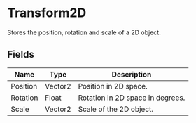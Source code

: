# Transform2D

Stores the position, rotation and scale of a 2D object.

## Fields

| Name     | Type    | Description                      |
| -------- | ------- | -------------------------------- |
| Position | Vector2 | Position in 2D space.            |
| Rotation | Float   | Rotation in 2D space in degrees. |
| Scale    | Vector2 | Scale of the 2D object.          |
